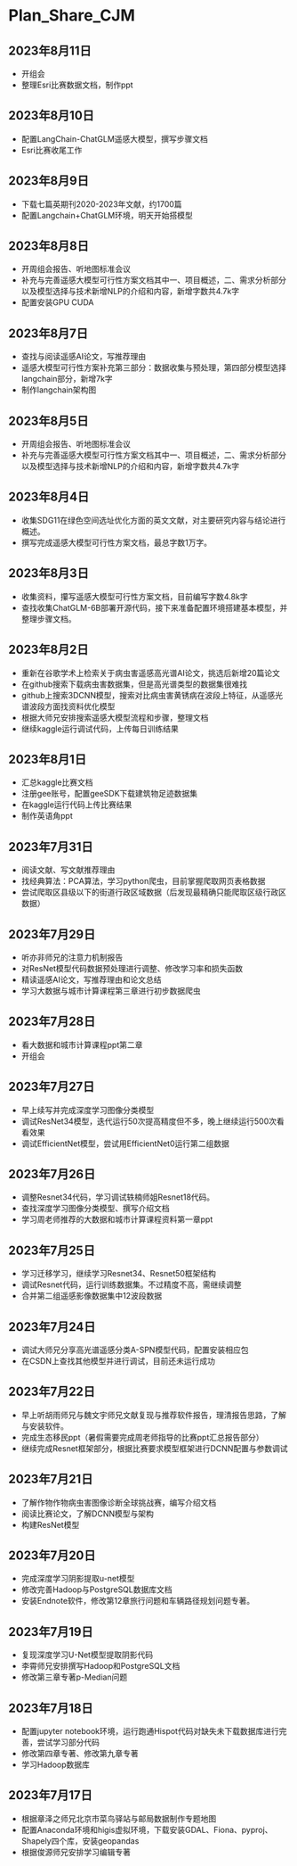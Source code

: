 # Plan_Share_CJM
## 2023年8月11日
- 开组会
- 整理Esri比赛数据文档，制作ppt

## 2023年8月10日
- 配置LangChain-ChatGLM遥感大模型，撰写步骤文档
- Esri比赛收尾工作

## 2023年8月9日
- 下载七篇英期刊2020-2023年文献，约1700篇
- 配置Langchain+ChatGLM环境，明天开始搭模型

## 2023年8月8日
- 开周组会报告、听地图标准会议
- 补充与完善遥感大模型可行性方案文档其中一、项目概述，二、需求分析部分以及模型选择与技术新增NLP的介绍和内容，新增字数共4.7k字
- 配置安装GPU CUDA

## 2023年8月7日
- 查找与阅读遥感AI论文，写推荐理由
- 遥感大模型可行性方案补充第三部分：数据收集与预处理，第四部分模型选择langchain部分，新增7k字
- 制作langchain架构图

## 2023年8月5日
- 开周组会报告、听地图标准会议
- 补充与完善遥感大模型可行性方案文档其中一、项目概述，二、需求分析部分以及模型选择与技术新增NLP的介绍和内容，新增字数共4.7k字

## 2023年8月4日
- 收集SDG11在绿色空间选址优化方面的英文文献，对主要研究内容与结论进行概述。
- 撰写完成遥感大模型可行性方案文档，最总字数1万字。

## 2023年8月3日
- 收集资料，攥写遥感大模型可行性方案文档，目前编写字数4.8k字
- 查找收集ChatGLM-6B部署开源代码，接下来准备配置环境搭建基本模型，并整理步骤文档。

## 2023年8月2日
- 重新在谷歌学术上检索关于病虫害遥感高光谱AI论文，挑选后新增20篇论文
- 在github搜索下载病虫害数据集，但是高光谱类型的数据集很难找
- github上搜索3DCNN模型，搜索对比病虫害黄锈病在波段上特征，从遥感光谱波段方面找资料优化模型
- 根据大师兄安排搜索遥感大模型流程和步骤，整理文档
- 继续kaggle运行调试代码，上传每日训练结果

## 2023年8月1日
- 汇总kaggle比赛文档
- 注册gee账号，配置geeSDK下载建筑物足迹数据集
- 在kaggle运行代码上传比赛结果
- 制作英语角ppt

## 2023年7月31日
- 阅读文献、写文献推荐理由
- 找经典算法：PCA算法，学习python爬虫，目前掌握爬取网页表格数据
- 尝试爬取区县级以下的街道行政区域数据（后发现最精确只能爬取区级行政区数据）

## 2023年7月29日
- 听亦非师兄的注意力机制报告
- 对ResNet模型代码数据预处理进行调整、修改学习率和损失函数
- 精读遥感AI论文，写推荐理由和论文总结
- 学习大数据与城市计算课程第三章进行初步数据爬虫

## 2023年7月28日
- 看大数据和城市计算课程ppt第二章
- 开组会

## 2023年7月27日
- 早上续写并完成深度学习图像分类模型
- 调试ResNet34模型，迭代运行50次提高精度但不多，晚上继续运行500次看看效果
- 调试EfficientNet模型，尝试用EfficientNet0运行第二组数据

## 2023年7月26日
- 调整Resnet34代码，学习调试轶楠师姐Resnet18代码。
- 查找深度学习图像分类模型、撰写介绍文档
- 学习周老师推荐的大数据和城市计算课程资料第一章ppt

## 2023年7月25日
- 学习迁移学习，继续学习Resnet34、Resnet50框架结构
- 调试Resnet代码，运行训练数据集。不过精度不高，需继续调整
- 合并第二组遥感影像数据集中12波段数据

## 2023年7月24日
- 调试大师兄分享高光谱遥感分类A-SPN模型代码，配置安装相应包
- 在CSDN上查找其他模型并进行调试，目前还未运行成功

## 2023年7月22日
- 早上听胡雨师兄与魏文宇师兄文献复现与推荐软件报告，理清报告思路，了解与安装软件。
- 完成生态移民ppt（暑假需要完成周老师指导的比赛ppt汇总报告部分）
- 继续完成Resnet框架部分，根据比赛要求模型框架进行DCNN配置与参数调试

## 2023年7月21日
- 了解作物作物病虫害图像诊断全球挑战赛，编写介绍文档
- 阅读比赛论文，了解DCNN模型与架构
- 构建ResNet模型
  
## 2023年7月20日
- 完成深度学习阴影提取u-net模型
- 修改完善Hadoop与PostgreSQL数据库文档
- 安装Endnote软件，修改第12章旅行问题和车辆路径规划问题专著。

## 2023年7月19日
- 复现深度学习U-Net模型提取阴影代码
- 李霄师兄安排撰写Hadoop和PostgreSQL文档
- 修改第三章专著p-Median问题

## 2023年7月18日
- 配置jupyter notebook环境，运行跑通Hispot代码对缺失未下载数据库进行完善，尝试学习部分代码
- 修改第四章专著、修改第九章专著
- 学习Hadoop数据库

## 2023年7月17日
- 根据章泽之师兄北京市菜鸟驿站与邮局数据制作专题地图
- 配置Anaconda环境和higis虚拟环境，下载安装GDAL、Fiona、pyproj、Shapely四个库，安装geopandas
- 根据俊源师兄安排学习编辑专著

